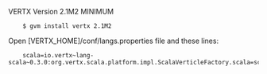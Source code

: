 VERTX Version 2.1M2 MINIMUM

        $ gvm install vertx 2.1M2


Open [VERTX_HOME]/conf/langs.properties file and these lines:

        scala=io.vertx~lang-scala~0.3.0:org.vertx.scala.platform.impl.ScalaVerticleFactory.scala=scala
